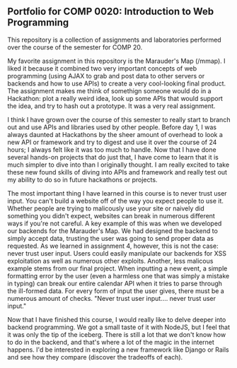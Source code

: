 ## Portfolio for COMP 0020: Introduction to Web Programming ##

This repository is a collection of assignments and laboratories performed over the course of the semester for COMP 20.

My favorite assignment in this repository is the Marauder's Map (/mmap). I liked it because it combined two very important concepts of web programming (using AJAX to grab and post data to other servers or backends and how to use APIs) to create a very cool-looking final product. The assignment makes me think of somethign someone would do in a Hackathon: plot a really weird idea, look up some APIs that would support the idea, and try to hash out a prototype. It was a very real assignment.

I think I have grown over the course of this semester to really start to branch out and use APIs and libraries used by other people. Before day 1, I was always daunted at Hackathons by the sheer amount of overhead to look a new API or framework and try to digest and use it over the course of 24 hours; I always felt like it was too much to handle. Now that I have done several hands-on projects that do just that, I have come to learn that it is much simpler to dive into than I originally thought. I am really excited to take these new found skills of diving into APIs and framework and really test out my ability to do so in future hackathons or projects.

The most important thing I have learned in this course is to never trust user input. You can't build a website off of the way you expect people to use it. Whether people are trying to malicously use your site or naively did something you didn't expect, websites can break in numerous different ways if you're not careful. A key example of this was when we developed our backends for the Marauder's Map. We had designed the backend to simply accept data, trusting the user was going to send proper data as requested. As we learned in assignment 4, however, this is not the case: never trust user input. Users could easily manipulate our backends for XSS exploitation as well as numerous other exploits. Another, less malicous example stems from our final project. When inputting a new event, a simple formatting error by the user (even a harmless one that was simply a mistake in typing) can break our entire calendar API when it tries to parse through the ill-formed data. For every form of input the user gives, there must be a numerous amount of checks. "Never trust user input.... never trust user input."

Now that I have finished this course, I would really like to delve deeper into backend programming. We got a small taste of it with NodeJS, but I feel that it was only the tip of the iceberg. There is still a lot that we don't know how to do in the backend, and that's where a lot of the magic in the internet happens. I'd be interested in exploring a new framework like Django or Rails and see how they compare (discover the tradeoffs of each).
